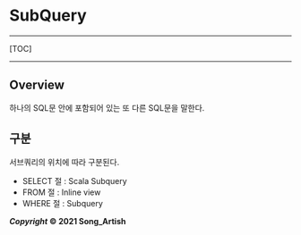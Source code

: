 # SubQuery

---

[TOC]

---



## Overview

하나의 SQL문 안에 포함되어 있는 또 다른 SQL문을 말한다.



## 구분

서브쿼리의 위치에 따라 구분된다.
- SELECT 절 : Scala Subquery
- FROM 절 : Inline view
- WHERE 절 : Subquery



***Copyright* © 2021 Song_Artish**